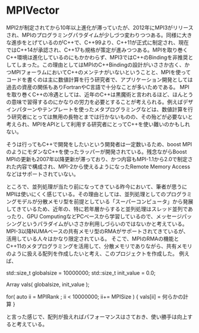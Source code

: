 # MPIVector
MPI2が制定されてから10年以上進化が滞っていたが、2012年にMPI3がリリースされ、MPIのプログラミングパラダイムが少しづつ変わりつつある。同様に大きな進歩をとげているのがC++で、C++99より、C++11が正式に制定され、現在ではC++14が承認され、C++17も規格が策定が進みつつある。MPIを取り巻くC++環境は進化しているのにもかかわらず、MPI3ではC++のBindingを非推奨としてしまった。この理由としてはMPIのC++Bindingの設計がいささか古く、かつMPIフォーラムにおいてC++のメンテナがいないということと、MPIを使ってコードを書くのは主に数値計算を行う研究者で、アプリケーション開発としては過去の資産の関係もありFortranやC言語で十分なことが多いためである。
MPIを取り巻くC++の冷遇としては、近年のC++は黒魔術と言われるほど、ほんとうの意味で習得するのにかなりの労力を必要とすることが考えられる。例えばデザインパターンやテンプレートを使ったメタプログラミングなどは、数値計算を行う研究者にとっては無用の長物とまでは行かないものの、その殆どが必要ないと考えられ、MPIをAPIとして利用する研究者にとってC++を使い難いのかもしれない。

そうは行ってもC++で開発をしたいという開発者は一定数いるため、boost MPIのようにモダンなC++を使ったラッパーが開発されている。残念ながらBoost MPIの更新も2007年以降更新が滞っており、かつ内容もMPI-1.1から2.0で制定された内容で構成され、MPI-2から使えるようになったRemote Memory Accessなどはサポートされていない。

ところで、並列処理が当たり前になってきている昨今において、筆者が思うにMPIは使いにくく感じている。その理由としては、並列処理としてのプログラミングモデルが分散メモリ型を前提としている「スーパーコンピュータ」から発展してきているため、近年の、特に若年層からすると並列処理はスレッド並列であったり、GPU ComputingなどPCベースから学習しているので、メッセージパッシングというパラダイムがいささか利用しづらいのではないかと考えている。
MPI-3以降NUMAベースの共有メモリ型のRMAがサポートされてきているが、活用している人々はかなり限定されている。
そこで、MPIのRMAの機能とC++11のメタプログラミングを活用して、分散メモリでありながら、共有メモリのように扱える配列を作成したいと考え、このプロジェクトを作成した。
例えば、

std::size_t globalsize = 10000000;
std::size_t init_value = 0.0;

Array<double> vals( globalsize, init_value );

for( auto ii = MPIRank ; ii < 10000000; ii+= MPISize )
{
    vals[ii] = 何らかの計算
}

と言った感じで、配列が扱えればパフォーマンスはさておき、使い勝手は向上すると考えている。

